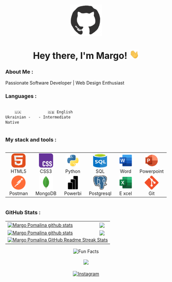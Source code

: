 <div id="header" align="center">

<img src="./assets/github.gif" width="100"/>

<h1>
Hey there, I'm Margo!
<img src="./assets/giphy.gif" width="30px" alt="GIF">
</h1>

</div>
  
### About Me :

Passionate Software Developer | Web Design Enthusiast

### Languages :

<div style="display: flex; align-items: flex-start; align: center">
<table  align="center">
  <tr>
    
        🇺🇦 Ukrainian - Native
        
  </tr>

  <tr>
    
        🇬🇧 English - Intermediate
        
  </tr>
</table>
</div>

### My stack and tools :

<div style="display: flex; align-items: flex-start; align: center">
<table align="center">
  <tr>
     <td align="center"  width="88">
         <img src="./images/01-html5.svg" alt="HTML5" width="44" height="44"/>
      <br>HTML5
    </td>
    <td align="center" width="88">
        <img src="./images/02-css3.svg" alt="CSS3" width="44" height="44"/>
      <br>CSS3
    </td>
    <td align="center" width="88">
        <img src="./images/05-python.svg" alt="Python" width="44" height="44"/>
      <br>Python
    </td>
        <td align="center" width="88">
       <img src="./images/09-sql.svg" alt="SQL" width="44" height="44"/>
      <br>SQL
      </td>
          </td>
      <td align="center" width="88">
       <img src="./images/word-svgrepo-com.svg" alt="Word" width="44" height="44"/>
      <br>Word
      </td>
      <td align="center" width="88">
       <img src="./images/powerpoint-svgrepo-com.svg" alt="Powerpoint" width="44" height="44"/>
      <br>Powerpoint
      </td>
  </tr>
      <td align="center" width="88">
        <img src="./images/14-postman.svg" alt="Postman" width="44" height="44"/>
      <br>Postman
    </td>
      </td>
      <td align="center" width="88">
        <img src="./images/15-mongodb.svg" alt="MongoDB" width="44" height="44"/>
      <br>MongoDB
     </td>
     <td align="center" width="88">
        <img src="./images/powerbi-svgrepo-com.svg" alt="Powerbi" width="44" height="44"/>
      <br>Powerbi
    </td>
         <td align="center" width="88">
        <img src="./images/postgresql-svgrepo-com.svg" alt="Postgresql" width="44" height="44"/>
      <br>Postgresql
    </td>
     <td align="center" width="88">
        <img src="./images/excel-svgrepo-com.svg" alt="Excel" width="44" height="44"/>
      <br>E  xcel
    </td>
    <td align="center" width="88">
      <img src="./images/16-git.svg" alt="Git" width="44" height="44"/>
      <br>Git
    </td>
</table>
</div>

### GitHub Stats :

<table align="center">
  <tr>
  <td>
  <a href="https://github.com/ViktorSvertoka/github-readme-stats"><img align="center" src="http://github-profile-summary-cards.vercel.app/api/cards/repos-per-language?username=PomalinaMargo&theme=date_night" alt="Margo Pomalina github stats" /></a>
  </td>
  <td>
  <a href="https://github.com/ViktorSvertoka/github-readme-stats"><img align="center" src="http://github-profile-summary-cards.vercel.app/api/cards/most-commit-language?username=PomalinaMargo&theme=date_night" /></a>
  </td>
  </tr>
  <tr>
  <td>
  <a href="https://github.com/ViktorSvertoka/github-readme-stats"><img align="center" src="http://github-profile-summary-cards.vercel.app/api/cards/stats?username=PomalinaMargo&theme=date_night" alt="Margo Pomalina github stats" /></a>
  </td>
  <td>
  <a href="https://github.com/ViktorSvertoka/github-readme-stats"><img align="center" src="http://github-profile-summary-cards.vercel.app/api/cards/productive-time?username=PomalinaMargo&theme=date_night&utcOffset=8" /></a>
  </td>
  </tr>
  <tr>
  <td colspan=2 align="center">
  <a href="https://git.io/streak-stats"> <img src="http://github-profile-summary-cards.vercel.app/api/cards/profile-details?username=PomalinaMargo&theme=date_night" alt="Margo Pomalina GitHub Readme Streak Stats" /> </a>
  </td>
  </tr>
</table>

<div align=center> 
<img src="https://readme-typing-svg.herokuapp.com?color=%2336BCF7&size=30&center=true&vCenter=true&width=1000&height=50&lines=Fun+Facts:+;Love+joking,+got+a+great+sense+of+humor.+;" alt="Fun Facts" /> 
</div>
  
<br>

<div align="center">
<a href="https://u8views.com/github/PomalinaMargo"><img src="https://u8views.com/api/v1/github/profiles/145930584/views/day-week-month-total-count.svg"></a>
</div>

<br>

<div align="center">
<a href="https://www.instagram.com/p_earrll/" target="_blank"><img src="https://upload.wikimedia.org/wikipedia/commons/thumb/5/58/Instagram-Icon.png/1024px-Instagram-Icon.png" alt="Instagram" style="height: 40px !important;width: 40px !important;" ></a>
</div>

